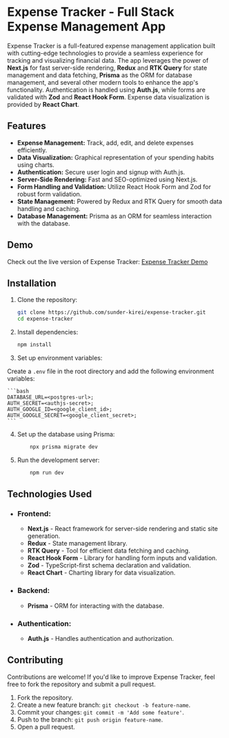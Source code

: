 # Expense Tracker - Full Stack Expense Management App

Expense Tracker is a full-featured expense management application built with cutting-edge technologies to provide a seamless experience for tracking and visualizing financial data. The app leverages the power of **Next.js** for fast server-side rendering, **Redux** and **RTK Query** for state management and data fetching, **Prisma** as the ORM for database management, and several other modern tools to enhance the app's functionality. Authentication is handled using **Auth.js**, while forms are validated with **Zod** and **React Hook Form**. Expense data visualization is provided by **React Chart**.

## Features

- **Expense Management:** Track, add, edit, and delete expenses efficiently.
- **Data Visualization:** Graphical representation of your spending habits using charts.
- **Authentication:** Secure user login and signup with Auth.js.
- **Server-Side Rendering:** Fast and SEO-optimized using Next.js.
- **Form Handling and Validation:** Utilize React Hook Form and Zod for robust form validation.
- **State Management:** Powered by Redux and RTK Query for smooth data handling and caching.
- **Database Management:** Prisma as an ORM for seamless interaction with the database.

## Demo

Check out the live version of Expense Tracker: [Expense Tracker Demo](#)

## Installation

1. Clone the repository:
   ```bash
   git clone https://github.com/sunder-kirei/expense-tracker.git
   cd expense-tracker
   ```
2. Install dependencies:
   ```bash
   npm install
   ```
3. Set up environment variables:

Create a `.env` file in the root directory and add the following environment variables:

    ```bash
    DATABASE_URL=<postgres-url>;
    AUTH_SECRET=<authjs-secret>;
    AUTH_GOOGLE_ID=<google_client_id>;
    AUTH_GOOGLE_SECRET=<google_client_secret>;
    ```

4. Set up the database using Prisma:

   ```bash
       npx prisma migrate dev
   ```

5. Run the development server:

   ```bash
       npm run dev
   ```

## Technologies Used

- ### Frontend:

  - **Next.js** - React framework for server-side rendering and static site generation.
  - **Redux** - State management library.
  - **RTK Query** - Tool for efficient data fetching and caching.
  - **React Hook Form** - Library for handling form inputs and validation.
  - **Zod** - TypeScript-first schema declaration and validation.
  - **React Chart** - Charting library for data visualization.

- ### Backend:

  - **Prisma** - ORM for interacting with the database.

- ### Authentication:

  - **Auth.js** - Handles authentication and authorization.

## Contributing

Contributions are welcome! If you'd like to improve Expense Tracker, feel free to fork the repository and submit a pull request.

1. Fork the repository.
2. Create a new feature branch: `git checkout -b feature-name`.
3. Commit your changes: `git commit -m 'Add some feature'`.
4. Push to the branch: `git push origin feature-name`.
5. Open a pull request.
